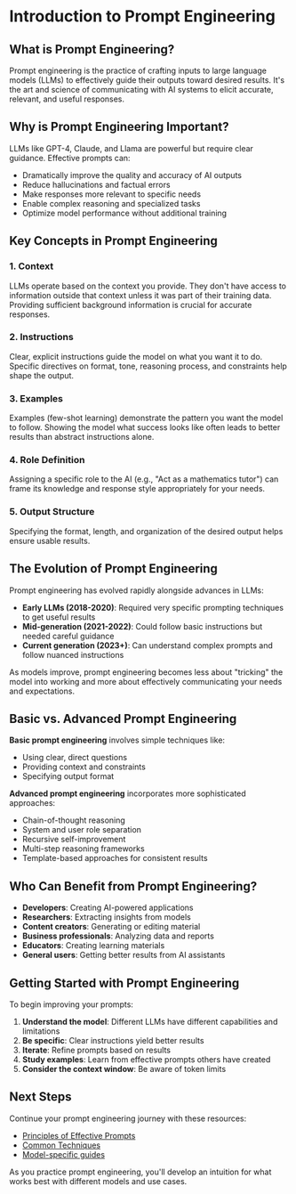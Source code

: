 # Introduction to Prompt Engineering

## What is Prompt Engineering?

Prompt engineering is the practice of crafting inputs to large language models (LLMs) to effectively guide their outputs toward desired results. It's the art and science of communicating with AI systems to elicit accurate, relevant, and useful responses.

## Why is Prompt Engineering Important?

LLMs like GPT-4, Claude, and Llama are powerful but require clear guidance. Effective prompts can:

- Dramatically improve the quality and accuracy of AI outputs
- Reduce hallucinations and factual errors
- Make responses more relevant to specific needs
- Enable complex reasoning and specialized tasks
- Optimize model performance without additional training

## Key Concepts in Prompt Engineering

### 1. Context

LLMs operate based on the context you provide. They don't have access to information outside that context unless it was part of their training data. Providing sufficient background information is crucial for accurate responses.

### 2. Instructions

Clear, explicit instructions guide the model on what you want it to do. Specific directives on format, tone, reasoning process, and constraints help shape the output.

### 3. Examples

Examples (few-shot learning) demonstrate the pattern you want the model to follow. Showing the model what success looks like often leads to better results than abstract instructions alone.

### 4. Role Definition

Assigning a specific role to the AI (e.g., "Act as a mathematics tutor") can frame its knowledge and response style appropriately for your needs.

### 5. Output Structure

Specifying the format, length, and organization of the desired output helps ensure usable results.

## The Evolution of Prompt Engineering

Prompt engineering has evolved rapidly alongside advances in LLMs:

- **Early LLMs (2018-2020)**: Required very specific prompting techniques to get useful results
- **Mid-generation (2021-2022)**: Could follow basic instructions but needed careful guidance
- **Current generation (2023+)**: Can understand complex prompts and follow nuanced instructions

As models improve, prompt engineering becomes less about "tricking" the model into working and more about effectively communicating your needs and expectations.

## Basic vs. Advanced Prompt Engineering

**Basic prompt engineering** involves simple techniques like:
- Using clear, direct questions
- Providing context and constraints
- Specifying output format

**Advanced prompt engineering** incorporates more sophisticated approaches:
- Chain-of-thought reasoning
- System and user role separation
- Recursive self-improvement
- Multi-step reasoning frameworks
- Template-based approaches for consistent results

## Who Can Benefit from Prompt Engineering?

- **Developers**: Creating AI-powered applications
- **Researchers**: Extracting insights from models
- **Content creators**: Generating or editing material
- **Business professionals**: Analyzing data and reports
- **Educators**: Creating learning materials
- **General users**: Getting better results from AI assistants

## Getting Started with Prompt Engineering

To begin improving your prompts:

1. **Understand the model**: Different LLMs have different capabilities and limitations
2. **Be specific**: Clear instructions yield better results
3. **Iterate**: Refine prompts based on results
4. **Study examples**: Learn from effective prompts others have created
5. **Consider the context window**: Be aware of token limits

## Next Steps

Continue your prompt engineering journey with these resources:

- [Principles of Effective Prompts](principles-of-effective-prompts.md)
- [Common Techniques](common-techniques.md)
- [Model-specific guides](../llm-guides/)

As you practice prompt engineering, you'll develop an intuition for what works best with different models and use cases.
